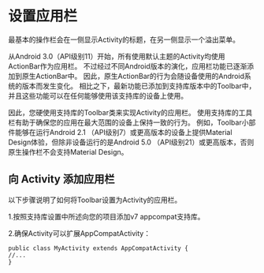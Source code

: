 # 设置应用栏
最基本的操作栏会在一侧显示Activity的标题，在另一侧显示一个溢出菜单。
<!--总感觉这里的 溢出 不恰当，改为 弹出 ？-->

从Android 3.0（API级别11）开始，所有使用默认主题的Activity均使用ActionBar作为应用栏。
不过经过不同Android版本的演化，应用栏功能已逐渐添加到原生ActionBar中。
因此，原生ActionBar的行为会随设备使用的Android系统的版本而发生变化。
相比之下，最新功能已添加到支持库版本中的Toolbar中，并且这些功能可以在任何能够使用该支持库的设备上使用。

因此，您硬使用支持库的Toolbar类来实现Activity的应用栏。
使用支持库的工具栏有助于确保您的应用在最大范围的设备上保持一致的行为。
例如，Toolbar小部件能够在运行Android 2.1 （API级别7）或更高版本的设备上提供Material Design体验，但除非设备运行的是Android 5.0 （API级别21）或更高版本，否则原生操作栏不会支持Material Design。

## 向 Activity 添加应用栏
以下步骤说明了如何将Toolbar设置为Activity的应用栏。

1.按照支持库设置中所述向您的项目添加v7 appcompat支持库。
<!--这里可能需要添加外链，加以注明-->

2.确保Activity可以扩展AppCompatActivity：
```language
public class MyActivity extends AppCompatActivity {
//...
}
```

